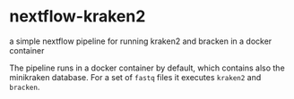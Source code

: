 # nextflow-kraken2
a simple nextflow pipeline for running kraken2 and bracken in a docker container

The pipeline runs in a docker container by default, which contains also the minikraken database. 
For a set of `fastq` files it executes `kraken2` and `bracken`.
